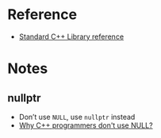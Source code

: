# Reference
- [Standard C++ Library reference](http://www.cplusplus.com/reference/)

# Notes

## nullptr

- Don’t use `NULL`, use `nullptr` instead
- [Why C++ programmers don't use NULL?](https://cpp4arduino.com/2018/10/26/why-cpp-programmers-dont-use-null.html)
